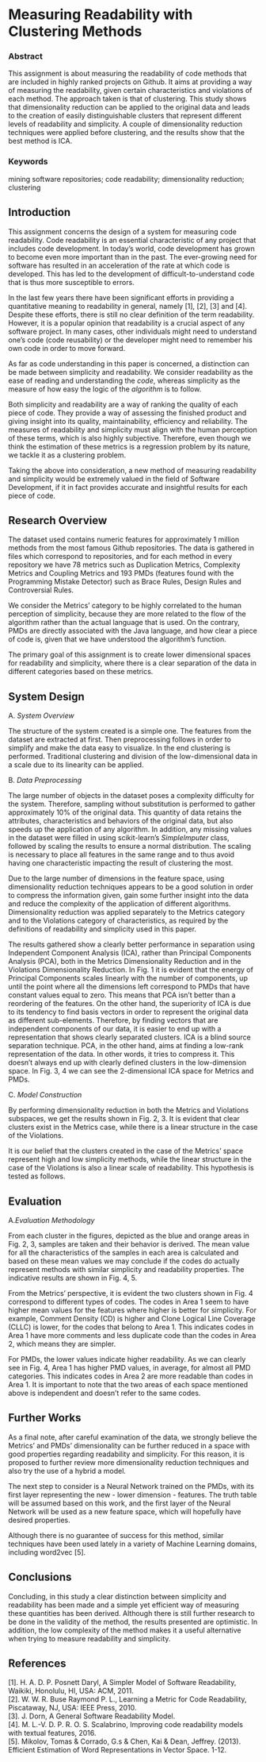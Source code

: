 # Measuring Readability with Clustering Methods

### Abstract
  This assignment is about measuring the readability of code methods that are included in highly ranked projects on  Github. It aims at providing a way of measuring the readability, given certain characteristics and violations of each method. The approach taken is that of clustering. This study shows that dimensionality reduction can be applied to the original data and leads to the creation of easily distinguishable clusters that represent different levels of readability and simplicity. A couple of dimensionality reduction techniques were applied before clustering, and the results show that the best method is ICA.

### Keywords
mining software repositories; code readability; dimensionality reduction; clustering

## Introduction
This assignment concerns the design of a system for measuring code readability. Code readability is an essential characteristic of any project that includes code development. In today’s world, code development has grown to become even more important than in the past. The ever-growing need for software has resulted in an acceleration of the rate at which code is developed. This has led to the development of difficult-to-understand code that is thus more susceptible to errors.

In the last few years there have been significant efforts in providing a quantitative meaning to readability in general, namely [1], [2], [3] and [4]. Despite these efforts, there is still no clear definition of the term readability. However, it is a popular opinion that readability is a crucial aspect of any software project. In many cases, other individuals might need to understand one’s code (code reusability) or the developer might need to remember his own code in order to move forward.

As far as code understanding in this paper is concerned, a distinction can be made between simplicity and readability. We consider readability as the ease of reading and understanding the *code*, whereas simplicity as the measure of how easy the logic of the *algorithm* is to follow.

Both simplicity and readability are a way of ranking the quality of each piece of code. They provide a way of assessing the finished product and giving insight into its quality, maintainability, efficiency and reliability. The measures of readability and simplicity must align with the human perception of these terms, which is also highly subjective. Therefore, even though we think the estimation of these metrics is a regression problem by its nature, we tackle it as a clustering problem.

Taking the above into consideration, a new method of measuring readability and simplicity would be extremely valued in the field of Software Development, if it in fact provides accurate and insightful results for each piece of code.

## Research Overview
The dataset used contains numeric features for approximately 1 million methods from the most famous Github repositories. The data is gathered in files which correspond to repositories, and for each method in every repository we have 78 metrics such as Duplication Metrics, Complexity Metrics and Coupling Metrics and 193 PMDs (features found with the Programming Mistake Detector) such as Brace Rules, Design Rules and Controversial Rules. 

We consider the Metrics’ category to be highly correlated to the human perception of simplicity, because they are more related to the flow of the algorithm rather than the actual language that is used. On the contrary, PMDs are directly associated with the Java language, and how clear a piece of code is, given that we have understood the algorithm’s function.

The primary goal of this assignment is to create lower dimensional spaces for readability and simplicity, where there is a clear separation of the data in different categories based on these metrics.

## System Design
A. *System Overview*<br/>

The structure of the system created is a simple one. The features from the dataset are extracted at first. Then preprocessing follows in order to simplify and make the data easy to visualize. In the end clustering is performed. Traditional clustering and division of the low-dimensional data in a scale due to its linearity can be applied.

B. *Data Preprocessing*<br/>

The large number of objects in the dataset poses a complexity difficulty for the system. Therefore, sampling without substitution is performed to gather approximately 10% of the original data. This quantity of data retains the attributes, characteristics and behaviors of the original data, but also speeds up the application of any algorithm. In addition, any missing values in the dataset were filled in using scikit-learn’s *SimpleImputer* class, followed by scaling the results to ensure a normal distribution. The scaling is necessary to place all features in the same range and to thus avoid having one characteristic impacting the result of clustering the most.

Due to the large number of dimensions in the feature space, using dimensionality reduction techniques appears to be a good solution in order to compress the information given, gain some further insight into the data and reduce the complexity of the application of different algorithms. Dimensionality reduction was applied separately to the Metrics category and to the Violations category of characteristics, as required by the definitions of readability and simplicity used in this paper.

The results gathered show a clearly better performance in separation using Independent Component Analysis (ICA), rather than Principal Components Analysis (PCA), both in the Metrics Dimensionality Reduction and in the Violations Dimensionality Reduction. In Fig. 1 it is evident that the energy of Principal Components scales linearly with the number of components, up until the point where all the dimensions left  correspond to PMDs that have constant values equal to zero. This means that PCA isn’t better than a reordering of the features. On the other hand, the superiority of ICA is due to its tendency to find basis vectors in order to represent the original data as different sub-elements. Therefore, by finding vectors that are independent components of our data, it is easier to end up with a representation that shows clearly separated clusters. ICA is a blind source separation technique. PCA, in the other hand, aims at finding a low-rank representation of the data. In other words, it tries to compress it. This doesn’t always end up with clearly defined clusters in the low-dimension space. In Fig. 3, 4 we can see the 2-dimensional ICA space for Metrics and PMDs.

C. *Model Construction*<br/>

By performing dimensionality reduction in both the Metrics and Violations subspaces, we get the results shown in Fig. 2, 3. It is evident that clear clusters exist in the Metrics case, while there is a linear structure in the case of the Violations.

 It is our belief that the clusters created in the case of the Metrics’ space represent high and low simplicity methods, while the linear structure in the case of the Violations is also a linear scale of readability. This hypothesis is tested as follows. 
 
## Evaluation
A.*Evaluation Methodology*<br/>

From each cluster in the figures, depicted as the blue and orange areas in Fig. 2, 3, samples are taken and their behavior is derived. The mean value for all the characteristics of the samples in each area is calculated and based on these mean values we may conclude if the codes do actually represent methods with similar simplicity and readability properties. The indicative results are shown in Fig. 4, 5.

From the Metrics’ perspective, it is evident the two clusters shown in Fig. 4 correspond to different types of codes. The codes in Area 1 seem to have higher mean values for the features where higher is better for simplicity. For example, Comment Density (CD) is higher and Clone Logical Line Coverage (CLLC) is lower, for the codes that belong to Area 1. This indicates codes in Area 1 have more comments and less duplicate code than the codes in Area 2, which means they are simpler.

For PMDs, the lower values indicate higher readability. As we can clearly see in Fig. 4, Area 1 has higher PMD values, in average, for almost all PMD categories. This indicates codes in Area 2 are more readable than codes in Area 1. It is important to note that the two areas of each space mentioned above is independent and doesn’t refer to the same codes.

## Further Works
As a final note, after careful examination of the data, we strongly believe the Metrics’ and PMDs’ dimensionality can be further reduced in a space with good properties regarding readability and simplicity. For this reason, it is proposed to further review more dimensionality reduction techniques and also try the use of a hybrid a model.

The next step to consider is a Neural Network trained on the PMDs, with its first layer representing the new - lower dimension - features. The truth table will be assumed based on this work, and the first layer of the Neural Network will be used as a new feature space, which will hopefully have desired properties.

Although there is no guarantee of success for this method, similar techniques have been used lately in a variety of Machine Learning domains, including word2vec [5].

## Conclusions
Concluding, in this study a clear distinction between simplicity and readability has been made and a simple yet efficient way of measuring these quantities has been derived. Although there is still further research to be done in the validity of the method, the results presented are optimistic. In addition, the low complexity of the method makes it a useful alternative when trying to measure readability and simplicity. 

## References
[1]. H. A. D. P. Posnett Daryl, A Simpler Model of Software Readability, Waikiki, Honolulu, HI, USA: ACM, 2011. <br/>
[2]. W. W. R. Buse Raymond P. L., Learning a Metric for Code Readability, Piscataway, NJ, USA: IEEE Press, 2010.  <br/>
[3]. J. Dorn, A General Software Readability Model.  <br/>
[4].	M. L.-V. D. P. R. O. S. Scalabrinο, Improving code readability models with textual features, 2016.  <br/>
[5].	Mikolov, Tomas & Corrado, G.s & Chen, Kai & Dean, Jeffrey. (2013). Efficient Estimation of Word Representations in Vector Space. 1-12. 

 



